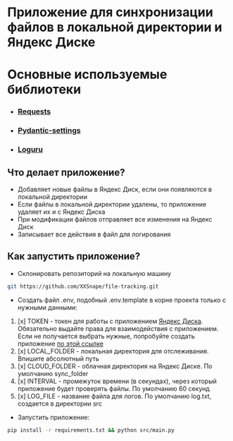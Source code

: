 # Приложение для синхронизации файлов в локальной директории и Яндекс Диске

# Основные используемые библиотеки

* ### [Requests](https://requests.readthedocs.io/en/latest/index.html)
* ### [Pydantic-settings](https://docs.pydantic.dev/latest/concepts/pydantic_settings/)
* ### [Loguru](https://loguru.readthedocs.io/en/stable/overview.html)

## Что делает приложение?
* Добавляет новые файлы в Яндекс Диск, если они появляются в локальной директории
* Если файлы в локальной директории удалены, то приложение удаляет их и с Яндекс Диска
* При модификации файлов отправляет все изменения на Яндекс Диск
* Записывает все действия в файл для логирования

## Как запустить приложение?
* Склонировать репозиторий на локальную машину
```sh
git https://github.com/XXSnape/file-tracking.git
```

* Создать файл .env, подобный .env.template в корне проекта только с нужными данными:

1. [x] TOKEN - токен для работы с приложением [Яндекс Диска](https://yandex.ru/dev/disk-api/doc/ru/concepts/quickstart).
Обязательно выдайте права для взаимодействия с приложением.
Если не получается выбрать нужные, попробуйте создать приложение [по этой ссылке](https://oauth.yandex.ru/client/new)
2. [x] LOCAL_FOLDER - локальная директория для отслеживания. Впишите абсолютный путь
3. [x] CLOUD_FOLDER - облачная директория на Яндекс Диске. По умолчанию sync_folder
4. [x] INTERVAL - промежуток времени (в секундах), через который приложение будет проверять файлы. По умолчанию 60 секунд
5. [x] LOG_FILE - название файла для логов. По умолчанию log.txt, создается в директории src

* Запустить приложение:
```sh
pip install -r requirements.txt && python src/main.py
```



